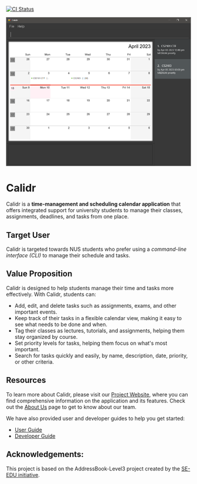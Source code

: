 [![CI Status](https://github.com/AY2223S2-CS2103T-W10-2/tp/workflows/Java%20CI/badge.svg)](https://github.com/AY2223S2-CS2103T-W10-2/tp/actions/)

![Ui](docs/images/Ui.png)

# Calidr

Calidr is a **time-management and scheduling calendar application** that offers integrated support for university students to manage their classes, assignments, deadlines, and tasks from one place.

## Target User
Calidr is targeted towards NUS students who prefer using a _command-line interface (CLI)_ to manage their schedule and tasks.

## Value Proposition
Calidr is designed to help students manage their time and tasks more effectively. With Calidr, students can:

* Add, edit, and delete tasks such as assignments, exams, and other important events.
* Keep track of their tasks in a flexible calendar view, making it easy to see what needs to be done and when.
* Tag their classes as lectures, tutorials, and assignments, helping them stay organized by course.
* Set priority levels for tasks, helping them focus on what's most important.
* Search for tasks quickly and easily, by name, description, date, priority, or other criteria.


## Resources
To learn more about Calidr, please visit our [Project Website](https://ay2223s2-cs2103t-w10-2.github.io/tp/), where you can find comprehensive information on the application and its features. Check out the [About Us](https://github.com/AY2223S2-CS2103T-W10-2/tp/blob/master/docs/AboutUs.md) page to get to know about our team. 

We have also provided user and developer guides to help you get started:
* [User Guide](https://github.com/AY2223S2-CS2103T-W10-2/tp/blob/master/docs/UserGuide.md)
* [Developer Guide](https://github.com/AY2223S2-CS2103T-W10-2/tp/blob/master/docs/DeveloperGuide.md)



## Acknowledgements:  
This project is based on the AddressBook-Level3 project created by the [SE-EDU initiative](https://se-education.org).
